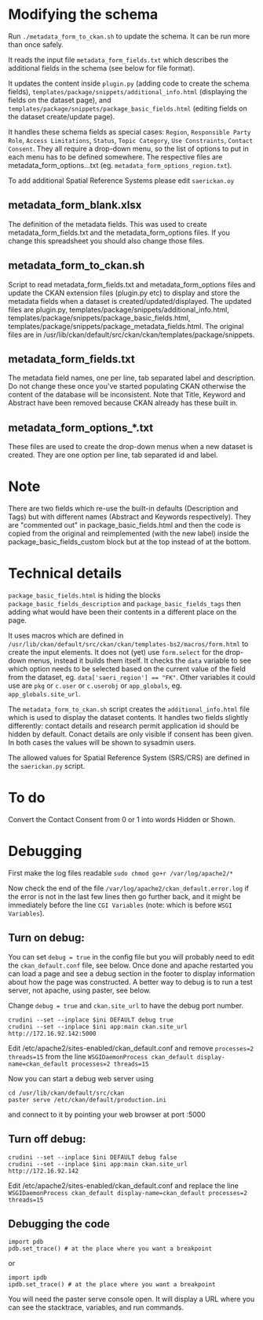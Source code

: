 # Modifying the schema

Run `./metadata_form_to_ckan.sh` to update the schema.
It can be run more than once safely.

It reads the input file `metadata_form_fields.txt` which describes the additional fields in the schema (see below for file format).

It updates the content inside `plugin.py` (adding code to create the schema fields),
`templates/package/snippets/additional_info.html` (displaying the fields on the dataset page), and
`templates/package/snippets/package_basic_fields.html` (editing fields on the dataset create/update page).

It handles these schema fields as special cases: `Region`, `Responsible Party Role`, `Access Limitations`, `Status`, `Topic Category`, `Use Constraints`, `Contact Consent`. They all require a drop-down menu, so the list of options to put in each menu has to be defined somewhere. The respective files are metadata_form_options...txt (eg. `metadata_form_options_region.txt`).

To add additional Spatial Reference Systems please edit `saerickan.oy`

## metadata_form_blank.xlsx

The definition of the metadata fields. This was used to create metadata_form_fields.txt and the metadata_form_options files. If you change this spreadsheet you should also change those files.

## metadata_form_to_ckan.sh

Script to read metadata_form_fields.txt and metadata_form_options files and update the CKAN extension files (plugin.py etc) to display and store the metadata fields when a dataset is created/updated/displayed. The updated files are plugin.py, templates/package/snippets/additional_info.html, templates/package/snippets/package_basic_fields.html, templates/package/snippets/package_metadata_fields.html. The original files are in /usr/lib/ckan/default/src/ckan/ckan/templates/package/snippets.

## metadata_form_fields.txt

The metadata field names, one per line, tab separated label and description.
Do not change these once you've started populating CKAN otherwise the content of the database will be inconsistent.
Note that Title, Keyword and Abstract have been removed because CKAN already has these built in.

## metadata_form_options_*.txt

These files are used to create the drop-down menus when a new dataset is created. They are one option per line, tab separated id and label.

# Note

There are two fields which re-use the built-in defaults (Description and Tags) but with different names (Abstract and Keywords respectively).
They are "commented out" in package_basic_fields.html and then the code is copied from the original and reimplemented (with the new label) inside the package_basic_fields_custom block but at the top instead of at the bottom.

# Technical details

`package_basic_fields.html` is hiding the blocks `package_basic_fields_description` and `package_basic_fields_tags` then adding what would have been their contents in a different place on the page.

It uses macros which are defined in `/usr/lib/ckan/default/src/ckan/ckan/templates-bs2/macros/form.html` to create the input elements. It does not (yet) use `form.select` for the drop-down menus, instead it builds them itself. It checks the `data` variable to see which option needs to be selected based on the current value of the field from the dataset, eg. `data['saeri_region'] == "FK"`. Other variables it could use are `pkg` or `c.user` or `c.userobj` or `app_globals`, eg. `app_globals.site_url`. 

The `metadata_form_to_ckan.sh` script creates the `additional_info.html` file which is used to display the dataset contents.
It handles two fields slightly differently: contact details and research permit application id should be hidden by default.
Conact details are only visible if consent has been given. In both cases the values will be shown to sysadmin users.

The allowed values for Spatial Reference System (SRS/CRS) are defined in the `saerickan.py` script.

# To do

Convert the Contact Consent from 0 or 1 into words Hidden or Shown.

# Debugging

First make the log files readable `sudo chmod go+r /var/log/apache2/*`

Now check the end of the file `/var/log/apache2/ckan_default.error.log`
if the error is not in the last few lines then go further back,
and it might be immediately before the line `CGI Variables`
(note: which is before `WSGI Variables`).

## Turn on debug:

You can set `debug = true` in the config file but you will probably need to edit
the `ckan_default.conf` file, see below. Once done and apache restarted you can
load a page and see a debug section in the footer to display information about
how the page was constructed. A better way to debug is to run a test server, not
apache, using paster, see below.

Change `debug = true` and `ckan.site_url` to have the debug port number.

```
crudini --set --inplace $ini DEFAULT debug true
crudini --set --inplace $ini app:main ckan.site_url http://172.16.92.142:5000
```

Edit /etc/apache2/sites-enabled/ckan_default.conf
and remove `processes=2 threads=15` from the line
`WSGIDaemonProcess ckan_default display-name=ckan_default processes=2 threads=15`

Now you can start a debug web server using
```
cd /usr/lib/ckan/default/src/ckan
paster serve /etc/ckan/default/production.ini
```
and connect to it by pointing your web browser at port :5000

## Turn off debug:

```
crudini --set --inplace $ini DEFAULT debug false
crudini --set --inplace $ini app:main ckan.site_url http://172.16.92.142
```

Edit /etc/apache2/sites-enabled/ckan_default.conf
and replace the line
`WSGIDaemonProcess ckan_default display-name=ckan_default processes=2 threads=15`

## Debugging the code

```
import pdb
pdb.set_trace() # at the place where you want a breakpoint
```
or
```
import ipdb
ipdb.set_trace() # at the place where you want a breakpoint
```

You will need the paster serve console open.
It will display a URL where you can see the stacktrace, variables, and run commands.


